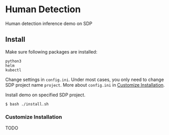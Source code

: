 # Human Detection
Human detection inference demo on SDP

## Install
Make sure following packages are installed:
```
python3
helm
kubectl
```

Change settings in `config.ini`. Under most cases, you only need to change SDP project name `project`. More about `config.ini` in [Customize Installation](#customize-installation).

Install demo on specified SDP project.
```
$ bash ./install.sh
```

### Customize Installation
TODO
